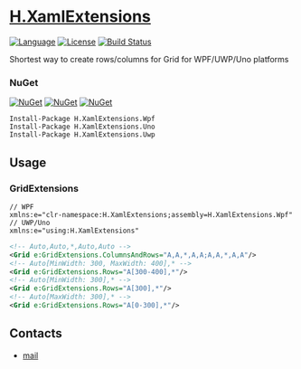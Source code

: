 # [H.XamlExtensions](https://github.com/HavenDV/H.XamlExtensions/) 

[![Language](https://img.shields.io/badge/language-C%23-blue.svg?style=flat-square)](https://github.com/HavenDV/H.XamlExtensions/search?l=C%23&o=desc&s=&type=Code) 
[![License](https://img.shields.io/github/license/HavenDV/H.XamlExtensions.svg?label=License&maxAge=86400)](LICENSE.md) 
[![Build Status](https://github.com/HavenDV/H.XamlExtensions/actions/workflows/dotnet.yml/badge.svg)](https://github.com/HavenDV/H.XamlExtensions/actions/workflows/dotnet.yml)

Shortest way to create rows/columns for Grid for WPF/UWP/Uno platforms

### NuGet

[![NuGet](https://img.shields.io/nuget/dt/H.XamlExtensions.Wpf.svg?style=flat-square&label=H.XamlExtensions.Wpf)](https://www.nuget.org/packages/H.XamlExtensions.Wpf/)
[![NuGet](https://img.shields.io/nuget/dt/H.XamlExtensions.Uno.svg?style=flat-square&label=H.XamlExtensions.Uno)](https://www.nuget.org/packages/H.XamlExtensions.Uno/)
[![NuGet](https://img.shields.io/nuget/dt/H.XamlExtensions.Uwp.svg?style=flat-square&label=H.XamlExtensions.Uwp)](https://www.nuget.org/packages/H.XamlExtensions.Uwp/)

```
Install-Package H.XamlExtensions.Wpf
Install-Package H.XamlExtensions.Uno
Install-Package H.XamlExtensions.Uwp
```

## Usage

### GridExtensions
```
// WPF
xmlns:e="clr-namespace:H.XamlExtensions;assembly=H.XamlExtensions.Wpf" 
// UWP/Uno
xmlns:e="using:H.XamlExtensions"
```
```xml
<!-- Auto,Auto,*,Auto,Auto -->
<Grid e:GridExtensions.ColumnsAndRows="A,A,*,A,A;A,A,*,A,A"/>
<!-- Auto[MinWidth: 300, MaxWidth: 400],* -->
<Grid e:GridExtensions.Rows="A[300-400],*"/>
<!-- Auto[MinWidth: 300],* -->
<Grid e:GridExtensions.Rows="A[300],*"/>
<!-- Auto[MaxWidth: 300],* -->
<Grid e:GridExtensions.Rows="A[0-300],*"/>
```

## Contacts
* [mail](mailto:havendv@gmail.com)